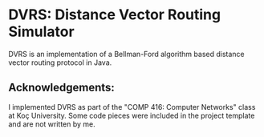 # DVRS: Distance Vector Routing Simulator

DVRS is an implementation of a Bellman-Ford algorithm based distance vector routing protocol in Java.

## Acknowledgements:

I implemented DVRS as part of the "COMP 416: Computer Networks" class at Koç University. Some code pieces were included in the project template and are not written by me.
